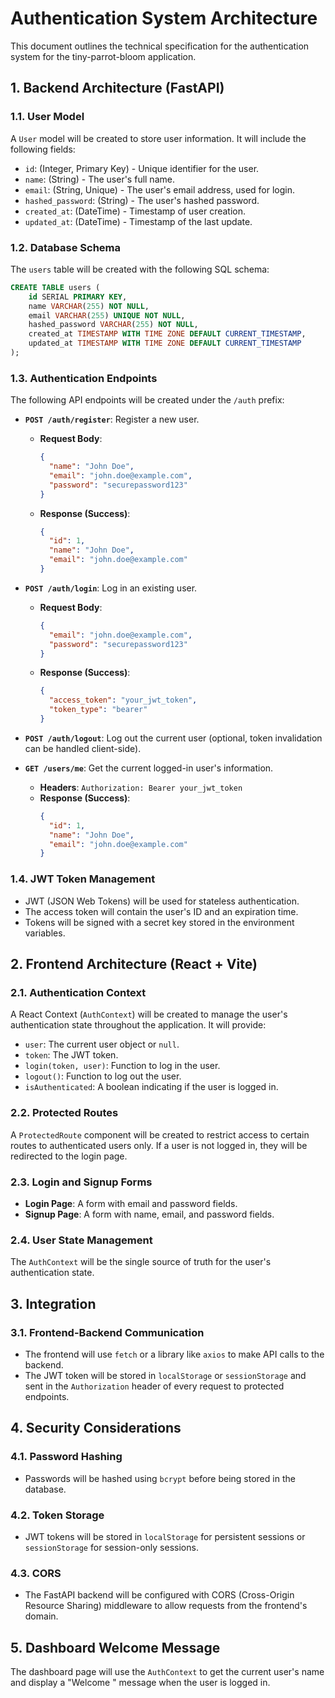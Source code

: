 # Authentication System Architecture

This document outlines the technical specification for the authentication system for the tiny-parrot-bloom application.

## 1. Backend Architecture (FastAPI)

### 1.1. User Model

A `User` model will be created to store user information. It will include the following fields:

- `id`: (Integer, Primary Key) - Unique identifier for the user.
- `name`: (String) - The user's full name.
- `email`: (String, Unique) - The user's email address, used for login.
- `hashed_password`: (String) - The user's hashed password.
- `created_at`: (DateTime) - Timestamp of user creation.
- `updated_at`: (DateTime) - Timestamp of the last update.

### 1.2. Database Schema

The `users` table will be created with the following SQL schema:

```sql
CREATE TABLE users (
    id SERIAL PRIMARY KEY,
    name VARCHAR(255) NOT NULL,
    email VARCHAR(255) UNIQUE NOT NULL,
    hashed_password VARCHAR(255) NOT NULL,
    created_at TIMESTAMP WITH TIME ZONE DEFAULT CURRENT_TIMESTAMP,
    updated_at TIMESTAMP WITH TIME ZONE DEFAULT CURRENT_TIMESTAMP
);
```

### 1.3. Authentication Endpoints

The following API endpoints will be created under the `/auth` prefix:

- **`POST /auth/register`**: Register a new user.
  - **Request Body**:
    ```json
    {
      "name": "John Doe",
      "email": "john.doe@example.com",
      "password": "securepassword123"
    }
    ```
  - **Response (Success)**:
    ```json
    {
      "id": 1,
      "name": "John Doe",
      "email": "john.doe@example.com"
    }
    ```

- **`POST /auth/login`**: Log in an existing user.
  - **Request Body**:
    ```json
    {
      "email": "john.doe@example.com",
      "password": "securepassword123"
    }
    ```
  - **Response (Success)**:
    ```json
    {
      "access_token": "your_jwt_token",
      "token_type": "bearer"
    }
    ```

- **`POST /auth/logout`**: Log out the current user (optional, token invalidation can be handled client-side).

- **`GET /users/me`**: Get the current logged-in user's information.
  - **Headers**: `Authorization: Bearer your_jwt_token`
  - **Response (Success)**:
    ```json
    {
      "id": 1,
      "name": "John Doe",
      "email": "john.doe@example.com"
    }
    ```

### 1.4. JWT Token Management

- JWT (JSON Web Tokens) will be used for stateless authentication.
- The access token will contain the user's ID and an expiration time.
- Tokens will be signed with a secret key stored in the environment variables.

## 2. Frontend Architecture (React + Vite)

### 2.1. Authentication Context

A React Context (`AuthContext`) will be created to manage the user's authentication state throughout the application. It will provide:

- `user`: The current user object or `null`.
- `token`: The JWT token.
- `login(token, user)`: Function to log in the user.
- `logout()`: Function to log out the user.
- `isAuthenticated`: A boolean indicating if the user is logged in.

### 2.2. Protected Routes

A `ProtectedRoute` component will be created to restrict access to certain routes to authenticated users only. If a user is not logged in, they will be redirected to the login page.

### 2.3. Login and Signup Forms

- **Login Page**: A form with email and password fields.
- **Signup Page**: A form with name, email, and password fields.

### 2.4. User State Management

The `AuthContext` will be the single source of truth for the user's authentication state.

## 3. Integration

### 3.1. Frontend-Backend Communication

- The frontend will use `fetch` or a library like `axios` to make API calls to the backend.
- The JWT token will be stored in `localStorage` or `sessionStorage` and sent in the `Authorization` header of every request to protected endpoints.

## 4. Security Considerations

### 4.1. Password Hashing

- Passwords will be hashed using `bcrypt` before being stored in the database.

### 4.2. Token Storage

- JWT tokens will be stored in `localStorage` for persistent sessions or `sessionStorage` for session-only sessions.

### 4.3. CORS

- The FastAPI backend will be configured with CORS (Cross-Origin Resource Sharing) middleware to allow requests from the frontend's domain.

## 5. Dashboard Welcome Message

The dashboard page will use the `AuthContext` to get the current user's name and display a "Welcome <Name>" message when the user is logged in.